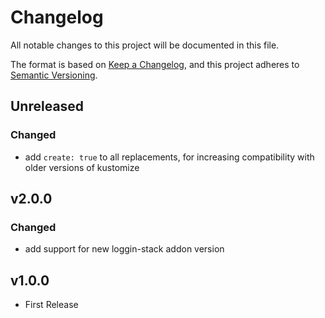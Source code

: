 # Changelog

All notable changes to this project will be documented in this file.

The format is based on [Keep a Changelog](https://keepachangelog.com/en/1.0.0/),
and this project adheres to [Semantic Versioning](https://semver.org/spec/v2.0.0.html).

## Unreleased

### Changed

- add `create: true` to all replacements, for increasing compatibility with older versions of kustomize

## v2.0.0

### Changed

- add support for new loggin-stack addon version

## v1.0.0

- First Release
